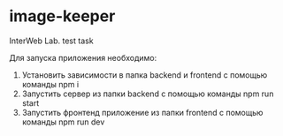 # image-keeper
InterWeb Lab. test task

Для запуска приложения необходимо: 
1) Установить зависимости в папка backend и frontend с помощью команды npm i
2) Запустить сервер из папки backend с помощью команды npm run start
3) Запустить фронтенд приложение из папки frontend с помощью команды npm run dev
